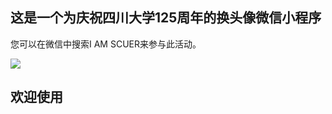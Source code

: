## 这是一个为庆祝四川大学125周年的换头像微信小程序
您可以在微信中搜索I AM SCUER来参与此活动。

<img src = 'https://s3.bmp.ovh/imgs/2021/09/165de189da08e9a7.jpg' />

## 欢迎使用
